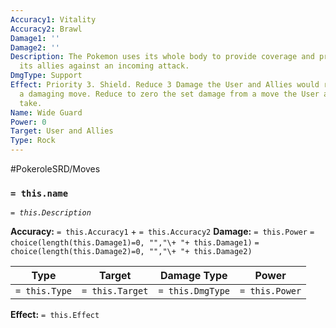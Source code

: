 ```yaml
---
Accuracy1: Vitality
Accuracy2: Brawl
Damage1: ''
Damage2: ''
Description: The Pokemon uses its whole body to provide coverage and protection to
  its allies against an incoming attack.
DmgType: Support
Effect: Priority 3. Shield. Reduce 3 Damage the User and Allies would receive from
  a damaging move. Reduce to zero the set damage from a move the User and Allies would
  take.
Name: Wide Guard
Power: 0
Target: User and Allies
Type: Rock
---
```


#PokeroleSRD/Moves

### `= this.name` 
*`= this.Description`*

**Accuracy:** `= this.Accuracy1` + `= this.Accuracy2`
**Damage:** `= this.Power` `= choice(length(this.Damage1)=0, "","\+ "+ this.Damage1)` `= choice(length(this.Damage2)=0, "","\+ "+ this.Damage2)`

| Type          | Target          | Damage Type          | Power          |
| ------------- | --------------- | ---------------- | -------------- |
| `= this.Type` | `= this.Target` | `= this.DmgType` | `= this.Power` | 

**Effect:** `= this.Effect`